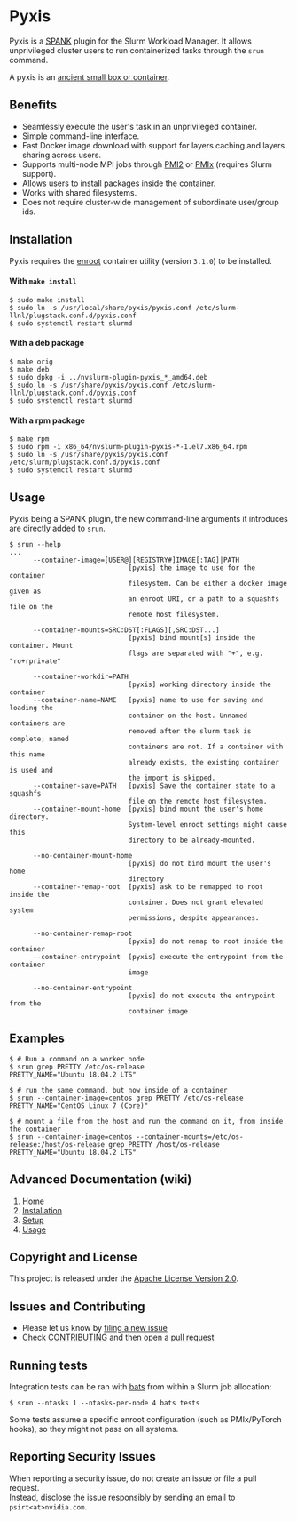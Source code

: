 # Pyxis

Pyxis is a [SPANK](https://slurm.schedmd.com/spank.html) plugin for the Slurm Workload Manager.
It allows unprivileged cluster users to run containerized tasks through the `srun` command.

A pyxis is an [ancient small box or container](https://en.wikipedia.org/wiki/Pyxis_(vessel)).

## Benefits

* Seamlessly execute the user's task in an unprivileged container.
* Simple command-line interface.
* Fast Docker image download with support for layers caching and layers sharing across users.
* Supports multi-node MPI jobs through [PMI2](https://slurm.schedmd.com/mpi_guide.html) or [PMIx](https://pmix.org/) (requires Slurm support).
* Allows users to install packages inside the container.
* Works with shared filesystems.
* Does not require cluster-wide management of subordinate user/group ids.

## Installation
Pyxis requires the [enroot](https://github.com/nvidia/enroot) container utility (version `3.1.0`) to be installed.

#### With `make install`
```console
$ sudo make install
$ sudo ln -s /usr/local/share/pyxis/pyxis.conf /etc/slurm-llnl/plugstack.conf.d/pyxis.conf
$ sudo systemctl restart slurmd
```

#### With a deb package
```console
$ make orig
$ make deb
$ sudo dpkg -i ../nvslurm-plugin-pyxis_*_amd64.deb
$ sudo ln -s /usr/share/pyxis/pyxis.conf /etc/slurm-llnl/plugstack.conf.d/pyxis.conf
$ sudo systemctl restart slurmd
```

#### With a rpm package
```console
$ make rpm
$ sudo rpm -i x86_64/nvslurm-plugin-pyxis-*-1.el7.x86_64.rpm
$ sudo ln -s /usr/share/pyxis/pyxis.conf /etc/slurm/plugstack.conf.d/pyxis.conf
$ sudo systemctl restart slurmd
```

## Usage
Pyxis being a SPANK plugin, the new command-line arguments it introduces are directly added to `srun`.

```
$ srun --help
...
      --container-image=[USER@][REGISTRY#]IMAGE[:TAG]|PATH
                              [pyxis] the image to use for the container
                              filesystem. Can be either a docker image given as
                              an enroot URI, or a path to a squashfs file on the
                              remote host filesystem.

      --container-mounts=SRC:DST[:FLAGS][,SRC:DST...]
                              [pyxis] bind mount[s] inside the container. Mount
                              flags are separated with "+", e.g. "ro+rprivate"

      --container-workdir=PATH
                              [pyxis] working directory inside the container
      --container-name=NAME   [pyxis] name to use for saving and loading the
                              container on the host. Unnamed containers are
                              removed after the slurm task is complete; named
                              containers are not. If a container with this name
                              already exists, the existing container is used and
                              the import is skipped.
      --container-save=PATH   [pyxis] Save the container state to a squashfs
                              file on the remote host filesystem.
      --container-mount-home  [pyxis] bind mount the user's home directory.
                              System-level enroot settings might cause this
                              directory to be already-mounted.

      --no-container-mount-home
                              [pyxis] do not bind mount the user's home
                              directory
      --container-remap-root  [pyxis] ask to be remapped to root inside the
                              container. Does not grant elevated system
                              permissions, despite appearances.

      --no-container-remap-root
                              [pyxis] do not remap to root inside the container
      --container-entrypoint  [pyxis] execute the entrypoint from the container
                              image

      --no-container-entrypoint
                              [pyxis] do not execute the entrypoint from the
                              container image
```

## Examples

```console
$ # Run a command on a worker node
$ srun grep PRETTY /etc/os-release
PRETTY_NAME="Ubuntu 18.04.2 LTS"

$ # run the same command, but now inside of a container
$ srun --container-image=centos grep PRETTY /etc/os-release
PRETTY_NAME="CentOS Linux 7 (Core)"

$ # mount a file from the host and run the command on it, from inside the container
$ srun --container-image=centos --container-mounts=/etc/os-release:/host/os-release grep PRETTY /host/os-release
PRETTY_NAME="Ubuntu 18.04.2 LTS"
```

## Advanced Documentation (wiki)
1. [Home](https://github.com/NVIDIA/pyxis/wiki/Home)
1. [Installation](https://github.com/NVIDIA/pyxis/wiki/Installation)
1. [Setup](https://github.com/NVIDIA/pyxis/wiki/Setup)
1. [Usage](https://github.com/NVIDIA/pyxis/wiki/Usage)

## Copyright and License

This project is released under the [Apache License Version 2.0](https://github.com/NVIDIA/pyxis/blob/master/LICENSE).

## Issues and Contributing

* Please let us know by [filing a new issue](https://github.com/NVIDIA/pyxis/issues/new)
* Check [CONTRIBUTING](CONTRIBUTING.md) and then open a [pull request](https://help.github.com/articles/using-pull-requests/)

## Running tests
Integration tests can be ran with [bats](https://github.com/bats-core/bats-core) from within a Slurm job allocation:
```console
$ srun --ntasks 1 --ntasks-per-node 4 bats tests
```
Some tests assume a specific enroot configuration (such as PMIx/PyTorch hooks), so they might not pass on all systems.

## Reporting Security Issues

When reporting a security issue, do not create an issue or file a pull request.  
Instead, disclose the issue responsibly by sending an email to `psirt<at>nvidia.com`.
